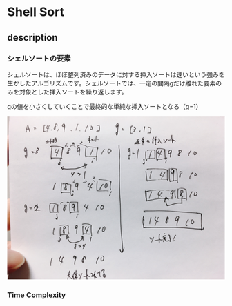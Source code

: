 # Shell Sort

## description

### シェルソートの要素

シェルソートは、ほぼ整列済みのデータに対する挿入ソートは速いという強みを生かしたアルゴリズムです。シェルソートでは、一定の間隔gだけ離れた要素のみを対象とした挿入ソートを繰り返します。

gの値を小さくしていくことで最終的な単純な挿入ソートとなる（g=1）

![図示](image.jpg)

### Time Complexity

